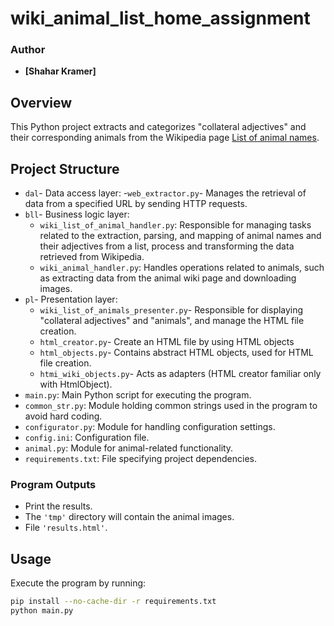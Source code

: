 # wiki_animal_list_home_assignment

### Author

- **[Shahar Kramer]**
  
## Overview

This Python project extracts and categorizes "collateral adjectives" and their corresponding animals from the Wikipedia page [List of animal names](https://en.wikipedia.org/wiki/List_of_animal_names).

## Project Structure

- `dal`- Data access layer:
   -`web_extractor.py`- Manages the retrieval of data from a specified URL by sending HTTP requests.
- `bll`- Business logic layer:
   - `wiki_list_of_animal_handler.py`: Responsible for managing tasks related to the extraction, parsing, and mapping of animal names and their adjectives from a list, process and transforming the data retrieved from Wikipedia.
   - `wiki_animal_handler.py`: Handles operations related to animals, such as extracting data from the animal wiki page and downloading images.
- `pl`- Presentation layer:
  - `wiki_list_of_animals_presenter.py`- Responsible for displaying "collateral adjectives" and "animals", and manage the HTML file creation.
  - `html_creator.py`- Create an HTML file by using HTML objects
  - `html_objects.py`- Contains abstract HTML objects, used for HTML file creation.
  - `htmi_wiki_objects.py`- Acts as adapters (HTML creator familiar only with HtmlObject).
- `main.py`: Main Python script for executing the program.
- `common_str.py`: Module holding common strings used in the program to avoid hard coding.
- `configurator.py`: Module for handling configuration settings.
- `config.ini`: Configuration file.
- `animal.py`: Module for animal-related functionality.
- `requirements.txt`: File specifying project dependencies.

### Program Outputs

- Print the results.
- The `'tmp'` directory will contain the animal images.
- File `'results.html'`.

## Usage

Execute the program by running:

```bash
pip install --no-cache-dir -r requirements.txt
python main.py
